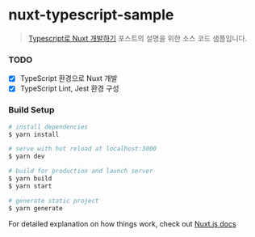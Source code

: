 # nuxt-typescript-sample

> [Typescript로 Nuxt 개발하기](https://jhyeok.com/nuxtjs-with-typescript/) 포스트의 설명을 위한 소스 코드 샘플입니다.

### TODO
- [x] TypeScript 환경으로 Nuxt 개발
- [x] TypeScript Lint, Jest 환경 구성

### Build Setup

``` bash
# install dependencies
$ yarn install

# serve with hot reload at localhost:3000
$ yarn dev

# build for production and launch server
$ yarn build
$ yarn start

# generate static project
$ yarn generate
```

For detailed explanation on how things work, check out [Nuxt.js docs](https://nuxtjs.org)
